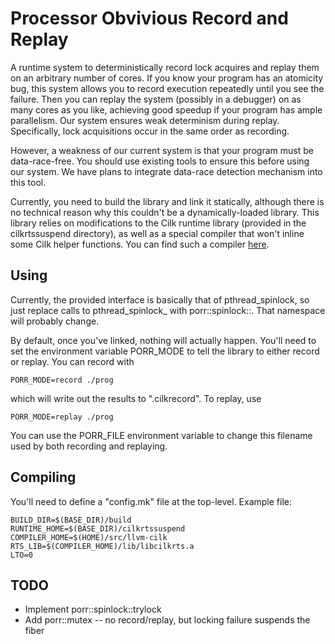# Processor Obvivious Record and Replay

A runtime system to deterministically record lock acquires and replay
them on an arbitrary number of cores. If you know your program has an
atomicity bug, this system allows you to record execution repeatedly
until you see the failure. Then you can replay the system (possibly in
a debugger) on as many cores as you like, achieving good speedup if
your program has ample parallelism. Our system ensures weak
determinism during replay. Specifically, lock acquisitions occur in
the same order as recording. 

However, a weakness of our current system is that your program must be
data-race-free. You should use existing tools to ensure this before
using our system. We have plans to integrate data-race detection
mechanism into this tool.

Currently, you need to build the library and link it statically,
although there is no technical reason why this couldn't be a
dynamically-loaded library. This library relies on modifications to
the Cilk runtime library (provided in the cilkrtssuspend directory),
as well as a special compiler that won't inline some Cilk helper
functions. You can find such a compiler
[here](https://gitlab.com/wustl-pctg/llvm-cilk).

## Using

Currently, the provided interface is basically that of
pthread\_spinlock, so just replace calls to pthread\_spinlock\_<func>
with porr::spinlock::<func>. That namespace will probably change.

By default, once you've linked, nothing will actually happen. You'll
need to set the environment variable PORR_MODE to tell the library
to either record or replay. You can record with

    PORR_MODE=record ./prog

which will write out the results to ".cilkrecord". To replay, use

	PORR_MODE=replay ./prog
    
You can use the PORR_FILE environment variable to change this
filename used by both recording and replaying.

## Compiling

You'll need to define a "config.mk" file at the top-level. Example file:

	BUILD_DIR=$(BASE_DIR)/build
	RUNTIME_HOME=$(BASE_DIR)/cilkrtssuspend
	COMPILER_HOME=$(HOME)/src/llvm-cilk
	RTS_LIB=$(COMPILER_HOME)/lib/libcilkrts.a
	LTO=0


## TODO

* Implement porr::spinlock::trylock
* Add porr::mutex -- no record/replay, but locking failure suspends the fiber
